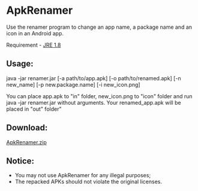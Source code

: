 # ApkRenamer

Use the renamer program to change an app name, a package name and an icon in an Android app.

Requirement - [JRE 1.8](https://www.java.com/en/download/manual.jsp)


## Usage:

java -jar renamer.jar [-a path/to/app.apk] [-o path/to/renamed.apk] [-n new_name] [-p new.package.name] [-i new_icon.png]

You can place app.apk to \"in\" folder, new_icon.png to \"icon\" folder
and run java -jar renamer.jar without arguments. Your renamed_app.apk will be placed in \"out\" folder"

## Download:

[ApkRenamer.zip](https://github.com/dvaoru/ApkRenamer/releases/latest/download/ApkRenamer.zip)


## Notice:
- You may not use ApkRenamer for any illegal purposes;
- The repacked APKs should not violate the original licenses.



